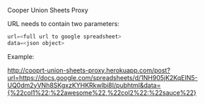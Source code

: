 Cooper Union Sheets Proxy

URL needs to contain two parameters:
```javascript
url=<full url to google spreadsheet>
data=<json object>
```

Example:

http://cooprt-union-sheets-proxy.herokuapp.com/post?url=https://docs.google.com/spreadsheets/d/1NH905jK2KqEIN5-UQ0dm2yVNh8SKgxzKYHKRkwlbi8I/pubhtml&data={%22col1%22:%22awesome%22,%22col2%22:%22sauce%22}
